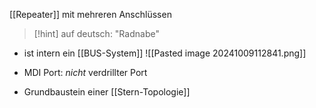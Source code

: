 [[Repeater]] mit mehreren Anschlüssen


> [!hint] auf deutsch: "Radnabe"


- ist intern ein [[BUS-System]]
![[Pasted image 20241009112841.png]]
- MDI Port: _nicht_ verdrillter Port

- Grundbaustein einer [[Stern-Topologie]]